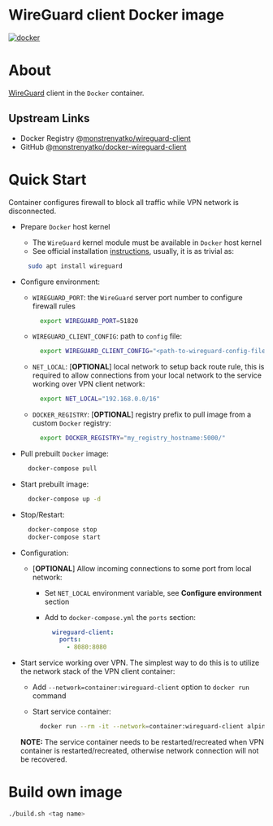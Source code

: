 WireGuard client Docker image
=============================

[![docker](https://github.com/monstrenyatko/docker-wireguard-client/actions/workflows/docker.yml/badge.svg)](https://github.com/monstrenyatko/docker-wireguard-client/actions/workflows/docker.yml)

About
=====

[WireGuard](https://www.wireguard.com/) client in the `Docker` container.

Upstream Links
--------------
* Docker Registry @[monstrenyatko/wireguard-client](https://hub.docker.com/r/monstrenyatko/wireguard-client/)
* GitHub @[monstrenyatko/docker-wireguard-client](https://github.com/monstrenyatko/docker-wireguard-client)

Quick Start
===========

Container configures firewall to block all traffic while VPN network is disconnected.

* Prepare `Docker` host kernel

  - The `WireGuard` kernel module must be available in `Docker` host kernel
  - See official installation [instructions](https://www.wireguard.com/install/), usually, it is as trivial as:

  ```sh
    sudo apt install wireguard
  ```

* Configure environment:

  - `WIREGUARD_PORT`: the `WireGuard` server port number to configure firewall rules

    ```sh
      export WIREGUARD_PORT=51820
    ```
  - `WIREGUARD_CLIENT_CONFIG`: path to `config` file:

    ```sh
      export WIREGUARD_CLIENT_CONFIG="<path-to-wireguard-config-file>"
    ```
  - `NET_LOCAL`: [**OPTIONAL**] local network to setup back route rule,
  this is required to allow connections from your local network to the service working over VPN client network:

    ```sh
      export NET_LOCAL="192.168.0.0/16"
    ```
  - `DOCKER_REGISTRY`: [**OPTIONAL**] registry prefix to pull image from a custom `Docker` registry:

    ```sh
      export DOCKER_REGISTRY="my_registry_hostname:5000/"
    ```
* Pull prebuilt `Docker` image:

  ```sh
    docker-compose pull
  ```
* Start prebuilt image:

  ```sh
    docker-compose up -d
  ```
* Stop/Restart:

  ```sh
    docker-compose stop
    docker-compose start
  ```
* Configuration:

  - [**OPTIONAL**] Allow incoming connections to some port from local network:

    + Set `NET_LOCAL` environment variable, see **Configure environment** section
    + Add to `docker-compose.yml` the `ports` section:

      ```yaml
        wireguard-client:
          ports:
            - 8080:8080
      ```
* Start service working over VPN. The simplest way to do this is to utilize the network stack of
  the VPN client container:

  - Add `--network=container:wireguard-client` option to `docker run` command
  - Start service container:

    ```sh
      docker run --rm -it --network=container:wireguard-client alpine:3 /bin/sh
    ```

  **NOTE:** The service container needs to be restarted/recreated when VPN container is restarted/recreated,
  otherwise network connection will not be recovered.

Build own image
===============

```sh
./build.sh <tag name>
```
